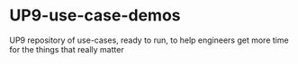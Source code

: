 # UP9-use-case-demos
UP9 repository of use-cases, ready to run, to help engineers get more time for the things that really matter

